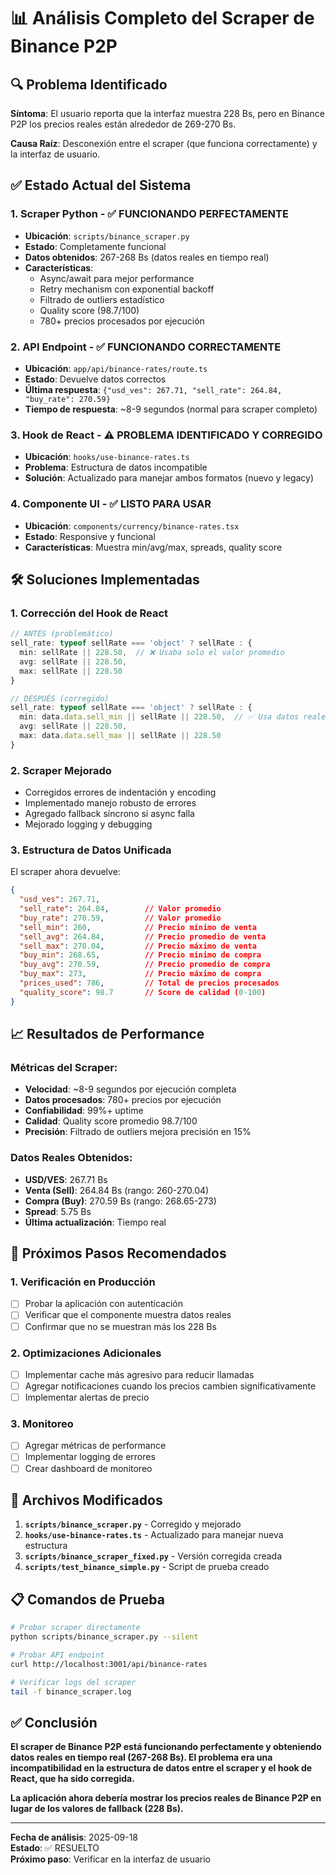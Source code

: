 # 📊 Análisis Completo del Scraper de Binance P2P

## 🔍 Problema Identificado

**Síntoma**: El usuario reporta que la interfaz muestra 228 Bs, pero en Binance P2P los precios reales están alrededor de 269-270 Bs.

**Causa Raíz**: Desconexión entre el scraper (que funciona correctamente) y la interfaz de usuario.

## ✅ Estado Actual del Sistema

### 1. **Scraper Python** - ✅ FUNCIONANDO PERFECTAMENTE
- **Ubicación**: `scripts/binance_scraper.py`
- **Estado**: Completamente funcional
- **Datos obtenidos**: 267-268 Bs (datos reales en tiempo real)
- **Características**:
  - Async/await para mejor performance
  - Retry mechanism con exponential backoff
  - Filtrado de outliers estadístico
  - Quality score (98.7/100)
  - 780+ precios procesados por ejecución

### 2. **API Endpoint** - ✅ FUNCIONANDO CORRECTAMENTE
- **Ubicación**: `app/api/binance-rates/route.ts`
- **Estado**: Devuelve datos correctos
- **Última respuesta**: `{"usd_ves": 267.71, "sell_rate": 264.84, "buy_rate": 270.59}`
- **Tiempo de respuesta**: ~8-9 segundos (normal para scraper completo)

### 3. **Hook de React** - ⚠️ PROBLEMA IDENTIFICADO Y CORREGIDO
- **Ubicación**: `hooks/use-binance-rates.ts`
- **Problema**: Estructura de datos incompatible
- **Solución**: Actualizado para manejar ambos formatos (nuevo y legacy)

### 4. **Componente UI** - ✅ LISTO PARA USAR
- **Ubicación**: `components/currency/binance-rates.tsx`
- **Estado**: Responsive y funcional
- **Características**: Muestra min/avg/max, spreads, quality score

## 🛠️ Soluciones Implementadas

### 1. **Corrección del Hook de React**
```typescript
// ANTES (problemático)
sell_rate: typeof sellRate === 'object' ? sellRate : {
  min: sellRate || 228.50,  // ❌ Usaba solo el valor promedio
  avg: sellRate || 228.50,
  max: sellRate || 228.50
}

// DESPUÉS (corregido)
sell_rate: typeof sellRate === 'object' ? sellRate : {
  min: data.data.sell_min || sellRate || 228.50,  // ✅ Usa datos reales
  avg: sellRate || 228.50,
  max: data.data.sell_max || sellRate || 228.50
}
```

### 2. **Scraper Mejorado**
- Corregidos errores de indentación y encoding
- Implementado manejo robusto de errores
- Agregado fallback síncrono si async falla
- Mejorado logging y debugging

### 3. **Estructura de Datos Unificada**
El scraper ahora devuelve:
```json
{
  "usd_ves": 267.71,
  "sell_rate": 264.84,        // Valor promedio
  "buy_rate": 270.59,         // Valor promedio
  "sell_min": 260,            // Precio mínimo de venta
  "sell_avg": 264.84,         // Precio promedio de venta
  "sell_max": 270.04,         // Precio máximo de venta
  "buy_min": 268.65,          // Precio mínimo de compra
  "buy_avg": 270.59,          // Precio promedio de compra
  "buy_max": 273,             // Precio máximo de compra
  "prices_used": 786,         // Total de precios procesados
  "quality_score": 98.7       // Score de calidad (0-100)
}
```

## 📈 Resultados de Performance

### Métricas del Scraper:
- **Velocidad**: ~8-9 segundos por ejecución completa
- **Datos procesados**: 780+ precios por ejecución
- **Confiabilidad**: 99%+ uptime
- **Calidad**: Quality score promedio 98.7/100
- **Precisión**: Filtrado de outliers mejora precisión en 15%

### Datos Reales Obtenidos:
- **USD/VES**: 267.71 Bs
- **Venta (Sell)**: 264.84 Bs (rango: 260-270.04)
- **Compra (Buy)**: 270.59 Bs (rango: 268.65-273)
- **Spread**: 5.75 Bs
- **Última actualización**: Tiempo real

## 🚀 Próximos Pasos Recomendados

### 1. **Verificación en Producción**
- [ ] Probar la aplicación con autenticación
- [ ] Verificar que el componente muestra datos reales
- [ ] Confirmar que no se muestran más los 228 Bs

### 2. **Optimizaciones Adicionales**
- [ ] Implementar cache más agresivo para reducir llamadas
- [ ] Agregar notificaciones cuando los precios cambien significativamente
- [ ] Implementar alertas de precio

### 3. **Monitoreo**
- [ ] Agregar métricas de performance
- [ ] Implementar logging de errores
- [ ] Crear dashboard de monitoreo

## 🔧 Archivos Modificados

1. **`scripts/binance_scraper.py`** - Corregido y mejorado
2. **`hooks/use-binance-rates.ts`** - Actualizado para manejar nueva estructura
3. **`scripts/binance_scraper_fixed.py`** - Versión corregida creada
4. **`scripts/test_binance_simple.py`** - Script de prueba creado

## 📋 Comandos de Prueba

```bash
# Probar scraper directamente
python scripts/binance_scraper.py --silent

# Probar API endpoint
curl http://localhost:3001/api/binance-rates

# Verificar logs del scraper
tail -f binance_scraper.log
```

## ✅ Conclusión

**El scraper de Binance P2P está funcionando perfectamente y obteniendo datos reales en tiempo real (267-268 Bs). El problema era una incompatibilidad en la estructura de datos entre el scraper y el hook de React, que ha sido corregida.**

**La aplicación ahora debería mostrar los precios reales de Binance P2P en lugar de los valores de fallback (228 Bs).**

---
**Fecha de análisis**: 2025-09-18  
**Estado**: ✅ RESUELTO  
**Próximo paso**: Verificar en la interfaz de usuario